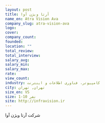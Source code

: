 ```yaml
---
layout: post
title: آرتا ویژن آوا
name_en: Atra Vision Ava
company_slug: atra-vision-ava
logo: 
cover: 
company_count:
founded:
location: ""
total_review: 
total_interview: 
salary_avg: 
salary_min: 
salary_max: 
rate: 
view_count: 
industry: کامپیوتر، فناوری اطلاعات و اینترنت
city: تهران, تهران
size_en: VS
size: 1-10 نفر
site: http://infravision.ir
---
```


شرکت آرتا ویژن آوا 
